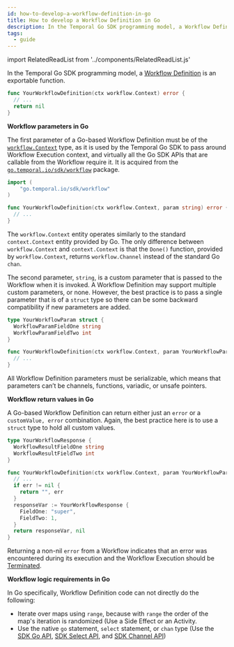 ```yaml
---
id: how-to-develop-a-workflow-definition-in-go
title: How to develop a Workflow Definition in Go
description: In the Temporal Go SDK programming model, a Workflow Definition is an exportable function.
tags:
  - guide
---
```


import RelatedReadList from '../components/RelatedReadList.js'

In the Temporal Go SDK programming model, a [Workflow Definition](/docs/temporal-explained/introduction#workflow-definition) is an exportable function.

```go
func YourWorkflowDefinition(ctx workflow.Context) error {
  // ...
  return nil
}
```

**Workflow parameters in Go**

The first parameter of a Go-based Workflow Definition must be of the [`workflow.Context`](https://pkg.go.dev/go.temporal.io/sdk@v1.8.0/workflow#Context) type, as it is used by the Temporal Go SDK to pass around Workflow Execution context, and virtually all the Go SDK APIs that are callable from the Workflow require it.
It is acquired from the [`go.temporal.io/sdk/workflow`](https://pkg.go.dev/go.temporal.io/sdk@v1.8.0/workflow) package.

```go
import (
    "go.temporal.io/sdk/workflow"
)

func YourWorkflowDefinition(ctx workflow.Context, param string) error {
  // ...
}
```

The `workflow.Context` entity operates similarly to the standard `context.Context` entity provided by Go.
The only difference between `workflow.Context` and `context.Context` is that the `Done()` function, provided by `workflow.Context`, returns `workflow.Channel` instead of the standard Go `chan`.

The second parameter, `string`, is a custom parameter that is passed to the Workflow when it is invoked.
A Workflow Definition may support multiple custom parameters, or none.
However, the best practice is to pass a single parameter that is of a `struct` type so there can be some backward compatibility if new parameters are added.

```go
type YourWorkflowParam struct {
  WorkflowParamFieldOne string
  WorkflowParamFieldTwo int
}

func YourWorkflowDefinition(ctx workflow.Context, param YourWorkflowParam) error {
  // ...
}
```

All Workflow Definition parameters must be serializable, which means that parameters can’t be channels, functions, variadic, or unsafe pointers.

**Workflow return values in Go**

A Go-based Workflow Definition can return either just an `error` or a `customValue, error` combination.
Again, the best practice here is to use a `struct` type to hold all custom values.

```go
type YourWorkflowResponse {
  WorkflowResultFieldOne string
  WorkflowResultFieldTwo int
}

func YourWorkflowDefinition(ctx workflow.Context, param YourWorkflowParam) (YourWorkflowResponse, error) {
  // ...
  if err != nil {
    return "", err
  }
  responseVar := YourWorkflowResponse {
    FieldOne: "super",
    FieldTwo: 1,
  }
  return responseVar, nil
}
```

Returning a non-nil `error` from a Workflow indicates that an error was encountered during its execution and the Workflow Execution should be [Terminated](#).

<!--
<RelatedReadList
readliststring="When to return an error from a Workflow?#?og"
/>
-->

**Workflow logic requirements in Go**

In Go specifically, Workflow Definition code can not directly do the following:

- Iterate over maps using `range`, because with `range` the order of the map's iteration is randomized (Use a Side Effect or an Activity.
- Use the native `go` statement, `select` statement, or `chan` type (Use the [SDK Go API](#), [SDK Select API](#), and [SDK Channel API](#))

<!--
<RelatedReadList
readliststring="General requirements for developing Workflow Definitions?/docs/application-operations/#what-are-general-requirements-for-writing-workflow-defintions?og|
How to develop a Side Effect in Go?#?dg|
How to develop an Activity Definition?#how-to-write-an-activity-definition?dg"
/>
-->
